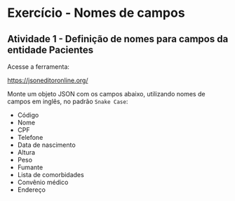 # Exercício - Nomes de campos

## Atividade 1 - Definição de nomes para campos da entidade Pacientes

Acesse a ferramenta:

https://jsoneditoronline.org/

Monte um objeto JSON com os campos abaixo, utilizando nomes de campos em inglês, no padrão `Snake Case`:

* Código
* Nome
* CPF
* Telefone
* Data de nascimento
* Altura
* Peso
* Fumante
* Lista de comorbidades
* Convênio médico
* Endereço